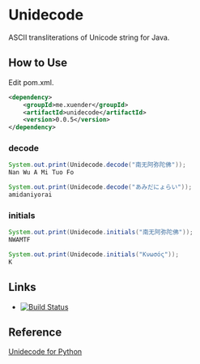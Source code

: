 # Unidecode #

ASCII transliterations of Unicode string for Java.

## How to Use ##

Edit pom.xml.

```xml
<dependency>
	<groupId>me.xuender</groupId>
	<artifactId>unidecode</artifactId>
	<version>0.0.5</version>
</dependency>
```

### decode
```java
System.out.print(Unidecode.decode("南无阿弥陀佛"));
Nan Wu A Mi Tuo Fo

System.out.print(Unidecode.decode("あみだにょらい"));
amidaniyorai
```
### initials
```java
System.out.print(Unidecode.initials("南无阿弥陀佛"));
NWAMTF

System.out.print(Unidecode.initials("Κνωσός"));
K
```
## Links ##

* [![Build Status](https://travis-ci.org/xuender/unidecode.png)](https://travis-ci.org/xuender/unidecode)

## Reference ##

[Unidecode for Python](https://pypi.python.org/pypi/Unidecode)

